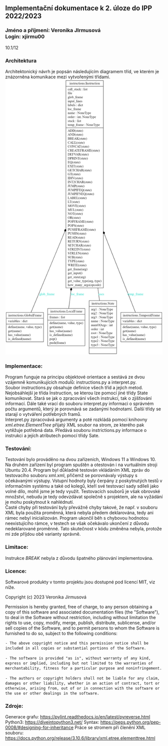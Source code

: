 ## Implementační dokumentace k 2. úloze do IPP 2022/2023
### Jméno a příjmení: Veronika JIrmusová<br>Login: xjirmu00
10.1/12
<br>

### Architektura

Architektonický návrh je popsán následujícím diagramem tříd, ve kterém je znázorněna komunikace mezi vytvořenými třídami.<br>
![diagram tříd](/graph.png "diagram tříd")<br>

### Implementace:
Program funguje na principu objektové orientace a sestává ze dvou vzájemně komunikujících modulů: instructions.py a interpret.py.<br>
Soubor instructions.py obsahuje definice všech tříd a jejich metod. Nejobsáhlejší je třída Instruction, se kterou lze pomocí jiné třídy State komunikovat. Stará se jak o zpracování všech instrukcí, tak o zjišťování informací. Dále také vrací do souboru interpret.py informaci o správném počtu argumentů, který je porovnává se zadanými hodnotami. Další třídy se starají o vytváření potřebných framů.<br>
Interpret.py zpracovává argumenty a poté rozkládá pomocí knihovny *xml.etree.ElementTree* přijatý XML soubor na strom, ze kterého pak vytěžuje potřebná data. Předává souboru instrictions.py informace o instrukci a jejích atributech pomocí třídy Sate.

### Testování:
Testování bylo prováděno na dvou zařízeních, Windows 11 a Windows 10. Na druhém zařízení byl program spuštěn a otestován i na vurtuálním stroji Ubuntu 20.4.
Program byl důkladně testován vkládáním XML zpráv do testovacího souboru xml.xml, přičemž se porovnávaly výstupy s očekávanými výstupy. Vstupní hodnoty byly čerpány z poskytnutých testů v informačním systému a také od kolegů, kteří své testovací sady sdíleli jako volné dílo, mohli jsme je tedy využít. Testovacích souborů je však obrovské množství, nebudu je tedy odevzdávat společně s projektem, ale na vyžádání je mohu poskytnout k nahlédnutí.<br>
Časté chyby při testování byly převážně chyby takové, že např. v souboru XML byla použita proměnná, která nebyla předem deklarována, tedy ani rámec nebyl inicializován. Program ukončil běh s chybovou hodnotou neexistujícího rámce, v testech se však očekávalo ukončení z důvodu nedeklarované proměnné. Tato skutečnost v kódu změněna nebyla, protože mi zde příjdou obě varianty správně.

### Limitace:
Instrukce *BREAK* nebyla z důvodu špatného plánování implementována.

### Licence:
Softwarové produkty v tomto projektu jsou dostupné pod licencí MIT, viz níže.


Copyright (c) 2023 Veronika Jirmusová

Permission is hereby granted, free of charge, to any person obtaining a copy of this software and associated documentation files (the "Software"), to deal in the Software without restriction, including without limitation the rights to use, copy, modify, merge, publish, distribute, sublicense, and/or sell copies of the Software, and to permit persons to whom the Software is furnished to do so, subject to the following conditions:

    - The above copyright notice and this permission notice shall be included in all copies or substantial portions of the Software.

    - The software is provided "as is", without warranty of any kind, express or implied, including but not limited to the warranties of merchantability, fitness for a particular purpose and noninfringement.

    - The authors or copyright holders shall not be liable for any claim, damages or other liability, whether in an action of contract, tort or otherwise, arising from, out of or in connection with the software or the use or other dealings in the software.

### Zdroje:
Generace grafu: https://pylint.readthedocs.io/en/latest/pyreverse.html
Python3: https://diveintopython3.net/
Syntax: https://peps.python.org/pep-0008/#designing-for-inheritance
Práce se stromem při členění XML souboru: https://docs.python.org/release/3.10.6/library/xml.etree.elementtree.html

